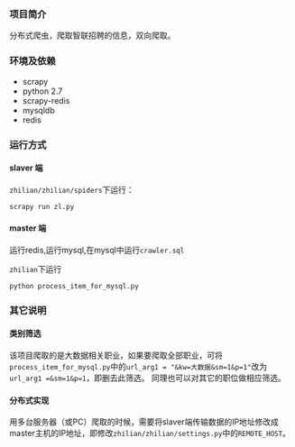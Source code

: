 ### 项目简介
分布式爬虫，爬取智联招聘的信息，双向爬取。
### 环境及依赖

- scrapy
- python 2.7
- scrapy-redis
- mysqldb
- redis

### 运行方式
#### slaver 端
`zhilian/zhilian/spiders`下运行：

```python
scrapy run zl.py

```

#### master 端
运行redis,运行mysql,在mysql中运行`crawler.sql`
	
`zhilian`下运行

	python process_item_for_mysql.py


### 其它说明
#### 类别筛选
该项目爬取的是大数据相关职业，如果要爬取全部职业，可将`process_item_for_mysql.py`中的`url_arg1 = "&kw=大数据&sm=1&p=1"`改为`url_arg1 =&sm=1&p=1`，即删去此筛选。
同理也可以对其它的职位做相应筛选。

#### 分布式实现
用多台服务器（或PC）爬取的时候，需要将slaver端传输数据的IP地址修改成master主机的IP地址，即修改`zhilian/zhilian/settings.py`中的`REMOTE_HOST`。
	 